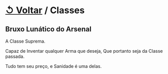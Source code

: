 # [↺ Voltar](../Classes.md) / Classes

## Bruxo Lunático do Arsenal

A Classe Suprema.

Capaz de Inventar qualquer Arma que deseja, Que portanto seja da Classe passada.

Tudo tem seu preço, e Sanidade é uma delas.
